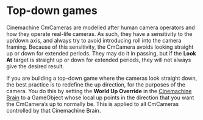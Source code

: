 # Top-down games

Cinemachine CmCameras are modelled after human camera operators and how they operate real-life cameras. As such, they have a sensitivity to the up/down axis, and always try to avoid introducing roll into the camera framing. Because of this sensitivity, the CmCamera avoids looking straight up or down for extended periods. They may do it in passing, but if the __Look At__ target is straight up or down for extended periods, they will not always give the desired result.

If you are building a top-down game where the cameras look straight down, the best practice is to redefine the up direction, for the purposes of the camera.  You do this by setting the __World Up Override__ in the [Cinemachine Brain](CinemachineBrainProperties.md) to a GameObject whose local up points in the direction that you want the CmCamera’s up to normally be. This is applied to all CmCameras controlled by that Cinemachine Brain.

